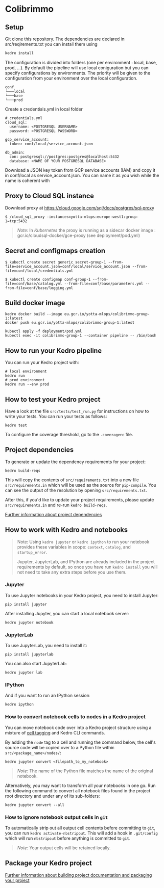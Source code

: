 # Colibrimmo
## Setup
Git clone this repository. The dependencies are declared in src/reqirements.txt you can install them using
```bash
kedro install
```

The configuration is divided into folders (one per environment : local, base, prod, ...). By default the pipeline will use local coniguration but you can specify configurations by environments. The priority will be given to the configuration from your environment over the local configuration.
```
conf
└───local
└───base
└───prod
```
Create a credentials.yml in local folder
```
# credentials.yml
cloud_sql:
  username: <POSTGRESQL USERNAME>
  password: <POSTGRESQL PASSWORD>

gcp_service_account:
  token: conf/local/service_account.json

db_admin:
  con: postgresql://postgres:postgres@localhost:5432
  database: <NAME OF YOUR POSTGRESQL DATABASE>
```

Download a JSON key token from GCP service accounts (IAM) and copy it in conf/local as service_account.json. You can name it as you wish while the name is coherent with 

## Proxy to Cloud SQL instance
Download proxy at 
https://cloud.google.com/sql/docs/postgres/sql-proxy
```
$ /cloud_sql_proxy -instances=yotta-mlops:europe-west1:group-1=tcp:5432
```

> *Note:* In *Kubernetes* the proxy is running as a sidecar
docker image : gcr.io/cloudsql-docker/gce-proxy (see deployment/pod.yml)   

## Secret and configmaps creation
```
$ kubectl create secret generic secret-group-1 --from-file=service_account.json=conf/local/service_account.json --from-file=conf/local/credentials.yml

$ kubectl create configmap conf-group-1 --from-file=conf/base/catalog.yml --from-file=conf/base/parameters.yml --from-file=conf/base/logging.yml 
```

## Build docker image

```
kedro docker build --image eu.gcr.io/yotta-mlops/colibrimmo-group-1:latest
docker push eu.gcr.io/yotta-mlops/colibrimmo-group-1:latest
```

```
kubectl apply -f deployment/pod.yml
kubectl exec -it colibrimmo-group-1 --container pipeline -- /bin/bash
```
## How to run your Kedro pipeline

You can run your Kedro project with:

```
# local environment
kedro run
# prod environment
kedro run --env prod
```

## How to test your Kedro project

Have a look at the file `src/tests/test_run.py` for instructions on how to write your tests. You can run your tests as follows:

```
kedro test
```

To configure the coverage threshold, go to the `.coveragerc` file.

## Project dependencies

To generate or update the dependency requirements for your project:

```
kedro build-reqs
```

This will copy the contents of `src/requirements.txt` into a new file `src/requirements.in` which will be used as the source for `pip-compile`. You can see the output of the resolution by opening `src/requirements.txt`.

After this, if you'd like to update your project requirements, please update `src/requirements.in` and re-run `kedro build-reqs`.

[Further information about project dependencies](https://kedro.readthedocs.io/en/stable/04_kedro_project_setup/01_dependencies.html#project-specific-dependencies)

## How to work with Kedro and notebooks

> Note: Using `kedro jupyter` or `kedro ipython` to run your notebook provides these variables in scope: `context`, `catalog`, and `startup_error`.
>
> Jupyter, JupyterLab, and IPython are already included in the project requirements by default, so once you have run `kedro install` you will not need to take any extra steps before you use them.

### Jupyter
To use Jupyter notebooks in your Kedro project, you need to install Jupyter:

```
pip install jupyter
```

After installing Jupyter, you can start a local notebook server:

```
kedro jupyter notebook
```

### JupyterLab
To use JupyterLab, you need to install it:

```
pip install jupyterlab
```

You can also start JupyterLab:

```
kedro jupyter lab
```

### IPython
And if you want to run an IPython session:

```
kedro ipython
```

### How to convert notebook cells to nodes in a Kedro project
You can move notebook code over into a Kedro project structure using a mixture of [cell tagging](https://jupyter-notebook.readthedocs.io/en/stable/changelog.html#cell-tags) and Kedro CLI commands.

By adding the `node` tag to a cell and running the command below, the cell's source code will be copied over to a Python file within `src/<package_name>/nodes/`:

```
kedro jupyter convert <filepath_to_my_notebook>
```
> *Note:* The name of the Python file matches the name of the original notebook.

Alternatively, you may want to transform all your notebooks in one go. Run the following command to convert all notebook files found in the project root directory and under any of its sub-folders:

```
kedro jupyter convert --all
```

### How to ignore notebook output cells in `git`
To automatically strip out all output cell contents before committing to `git`, you can run `kedro activate-nbstripout`. This will add a hook in `.git/config` which will run `nbstripout` before anything is committed to `git`.

> *Note:* Your output cells will be retained locally.

## Package your Kedro project

[Further information about building project documentation and packaging your project](https://kedro.readthedocs.io/en/stable/03_tutorial/05_package_a_project.html)
